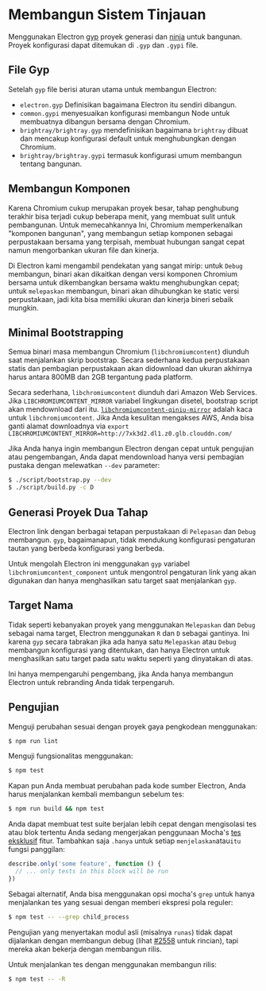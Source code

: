 # Membangun Sistem Tinjauan

Menggunakan Electron [gyp](https://gyp.gsrc.io/) proyek generasi dan [ninja](https://ninja-build.org/) untuk bangunan. Proyek konfigurasi dapat ditemukan di `.gyp` dan `.gypi` file.

## File Gyp

Setelah `gyp` file berisi aturan utama untuk membangun Electron:

* `electron.gyp` Definisikan bagaimana Electron itu sendiri dibangun.
* `common.gypi` menyesuaikan konfigurasi membangun Node untuk membuatnya dibangun bersama dengan Chromium.
* `brightray/brightray.gyp` mendefinisikan bagaimana `brightray` dibuat dan mencakup konfigurasi default untuk menghubungkan dengan Chromium.
* `brightray/brightray.gypi` termasuk konfigurasi umum membangun tentang bangunan.

## Membangun Komponen

Karena Chromium cukup merupakan proyek besar, tahap penghubung terakhir bisa terjadi cukup beberapa menit, yang membuat sulit untuk pembangunan. Untuk memecahkannya Ini, Chromium memperkenalkan "komponen bangunan", yang membangun setiap komponen sebagai perpustakaan bersama yang terpisah, membuat hubungan sangat cepat namun mengorbankan ukuran file dan kinerja.

Di Electron kami mengambil pendekatan yang sangat mirip: untuk `Debug` membangun, binari akan dikaitkan dengan versi komponen Chromium bersama untuk dikembangkan bersama waktu menghubungkan cepat; untuk `melepaskan` membangun, binari akan dihubungkan ke static versi perpustakaan, jadi kita bisa memiliki ukuran dan kinerja bineri sebaik mungkin.

## Minimal Bootstrapping

Semua binari masa membangun Chromium (`libchromiumcontent`) diunduh saat menjalankan skrip bootstrap. Secara sederhana kedua perpustakaan statis dan pembagian perpustakaan akan didownload dan ukuran akhirnya harus antara 800MB dan 2GB tergantung pada platform.

Secara sederhana, `libchromiumcontent` diunduh dari Amazon Web Services. Jika `LIBCHROMIUMCONTENT_MIRROR` variabel lingkungan disetel, bootstrap script akan mendownload dari itu. [`libchromiumcontent-qiniu-mirror`](https://github.com/hokein/libchromiumcontent-qiniu-mirror) adalah kaca untuk `libchromiumcontent`. Jika Anda kesulitan mengakses AWS, Anda bisa ganti alamat downloadnya via `export LIBCHROMIUMCONTENT_MIRROR=http://7xk3d2.dl1.z0.glb.clouddn.com/`

Jika Anda hanya ingin membangun Electron dengan cepat untuk pengujian atau pengembangan, Anda dapat mendownload hanya versi pembagian pustaka dengan melewatkan `--dev` parameter:

```sh
$ ./script/bootstrap.py --dev
$ ./script/build.py -c D
```

## Generasi Proyek Dua Tahap

Electron link dengan berbagai tetapan perpustakaan di `Pelepasan` dan `Debug` membangun. `gyp`, bagaimanapun, tidak mendukung konfigurasi pengaturan tautan yang berbeda konfigurasi yang berbeda.

Untuk mengolah Electron ini menggunakan `gyp` variabel `libchromiumcontent_component` untuk mengontrol pengaturan link yang akan digunakan dan hanya menghasilkan satu target saat menjalankan `gyp`.

## Target Nama

Tidak seperti kebanyakan proyek yang menggunakan `Melepaskan` dan `Debug` sebagai nama target, Electron menggunakan `R` dan `D` sebagai gantinya. Ini karena `gyp` secara tabrakan jika ada hanya satu `Melepaskan` atau `Debug` membangun konfigurasi yang ditentukan, dan hanya Electron untuk menghasilkan satu target pada satu waktu seperti yang dinyatakan di atas.

Ini hanya mempengaruhi pengembang, jika Anda hanya membangun Electron untuk rebranding Anda tidak terpengaruh.

## Pengujian

Menguji perubahan sesuai dengan proyek gaya pengkodean menggunakan:

```sh
$ npm run lint
```

Menguji fungsionalitas menggunakan:

```sh
$ npm test
```

Kapan pun Anda membuat perubahan pada kode sumber Electron, Anda harus menjalankan kembali membangun sebelum tes:

```sh
$ npm run build && npm test
```

Anda dapat membuat test suite berjalan lebih cepat dengan mengisolasi tes atau blok tertentu Anda sedang mengerjakan penggunaan Mocha's [tes eksklusif](https://mochajs.org/#exclusive-tests) fitur. Tambahkan saja `.hanya` untuk setiap `menjelaskan`atau`itu` fungsi panggilan:

```js
describe.only('some feature', function () {
  // ... only tests in this block will be run
})
```

Sebagai alternatif, Anda bisa menggunakan opsi mocha's `grep` untuk hanya menjalankan tes yang sesuai dengan memberi ekspresi pola reguler:

```sh
$ npm test -- --grep child_process
```

Pengujian yang menyertakan modul asli (misalnya `runas`) tidak dapat dijalankan dengan membangun debug (lihat [#2558](https://github.com/electron/electron/issues/2558) untuk rincian), tapi mereka akan bekerja dengan membangun rilis.

Untuk menjalankan tes dengan menggunakan membangun rilis:

```sh
$ npm test -- -R
```